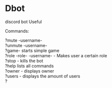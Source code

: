 # Dbot

discord bot
Useful

Commands:

?mute -username- <br>
?unmute -username- <br>
?game- starts simple game <br>
?role -role- -username- - Makes user a certain role <br>
?stop  - kills the bot <br> 
?help lists all commands <br>
?owner - displays owner <br>
?users - displays the amount of users <br>
?
